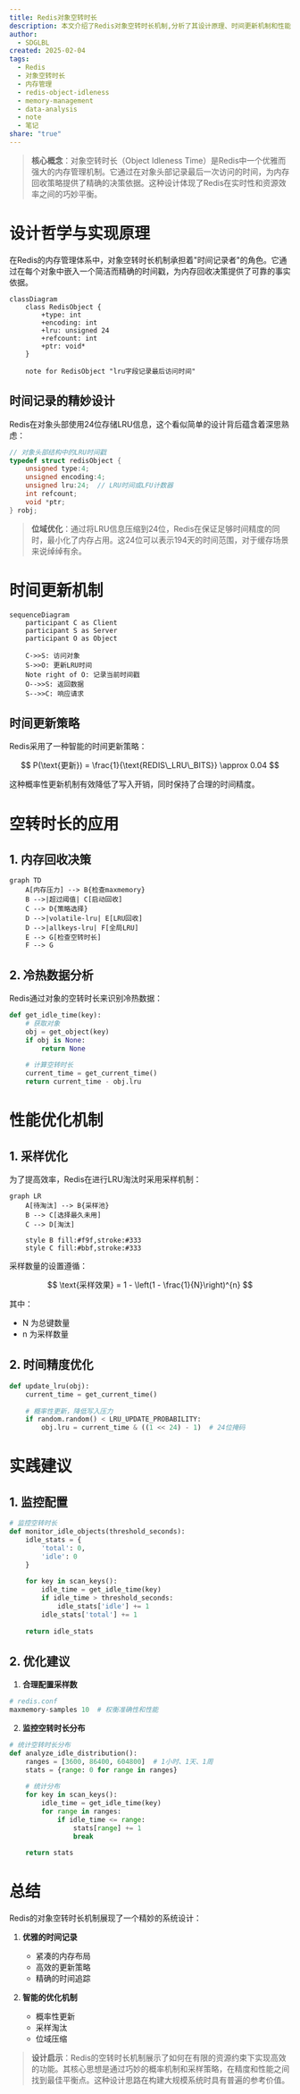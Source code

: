 ```yaml
---
title: Redis对象空转时长
description: 本文介绍了Redis对象空转时长机制,分析了其设计原理、时间更新机制和性能优化方法,并探讨了其在内存回收和数据分析中的应用。
author:
  - SDGLBL
created: 2025-02-04
tags:
  - Redis
  - 对象空转时长
  - 内存管理
  - redis-object-idleness
  - memory-management
  - data-analysis
  - note
  - 笔记
share: "true"
---
```



> **核心概念**：对象空转时长（Object Idleness Time）是Redis中一个优雅而强大的内存管理机制。它通过在对象头部记录最后一次访问的时间，为内存回收策略提供了精确的决策依据。这种设计体现了Redis在实时性和资源效率之间的巧妙平衡。

# 设计哲学与实现原理

在Redis的内存管理体系中，对象空转时长机制承担着"时间记录者"的角色。它通过在每个对象中嵌入一个简洁而精确的时间戳，为内存回收决策提供了可靠的事实依据。

```mermaid
classDiagram
    class RedisObject {
        +type: int
        +encoding: int
        +lru: unsigned 24
        +refcount: int
        +ptr: void*
    }
    
    note for RedisObject "lru字段记录最后访问时间"
```

## 时间记录的精妙设计

Redis在对象头部使用24位存储LRU信息，这个看似简单的设计背后蕴含着深思熟虑：

```c
// 对象头部结构中的LRU时间戳
typedef struct redisObject {
    unsigned type:4;
    unsigned encoding:4;
    unsigned lru:24;  // LRU时间或LFU计数器
    int refcount;
    void *ptr;
} robj;
```

> **位域优化**：通过将LRU信息压缩到24位，Redis在保证足够时间精度的同时，最小化了内存占用。这24位可以表示194天的时间范围，对于缓存场景来说绰绰有余。

# 时间更新机制

```mermaid
sequenceDiagram
    participant C as Client
    participant S as Server
    participant O as Object
    
    C->>S: 访问对象
    S->>O: 更新LRU时间
    Note right of O: 记录当前时间戳
    O-->>S: 返回数据
    S-->>C: 响应请求
```

## 时间更新策略

Redis采用了一种智能的时间更新策略：

$$
P(\text{更新}) = \frac{1}{\text{REDIS\_LRU\_BITS}} \approx 0.04
$$

这种概率性更新机制有效降低了写入开销，同时保持了合理的时间精度。

# 空转时长的应用

## 1. 内存回收决策

```mermaid
graph TD
    A[内存压力] --> B{检查maxmemory}
    B -->|超过阈值| C[启动回收]
    C --> D{策略选择}
    D -->|volatile-lru| E[LRU回收]
    D -->|allkeys-lru| F[全局LRU]
    E --> G[检查空转时长]
    F --> G
```

## 2. 冷热数据分析

Redis通过对象的空转时长来识别冷热数据：

```python
def get_idle_time(key):
    # 获取对象
    obj = get_object(key)
    if obj is None:
        return None
    
    # 计算空转时长
    current_time = get_current_time()
    return current_time - obj.lru
```

# 性能优化机制

## 1. 采样优化

为了提高效率，Redis在进行LRU淘汰时采用采样机制：

```mermaid
graph LR
    A[待淘汰] --> B{采样池}
    B --> C[选择最久未用]
    C --> D[淘汰]
    
    style B fill:#f9f,stroke:#333
    style C fill:#bbf,stroke:#333
```

采样数量的设置遵循：

$$
\text{采样效果} = 1 - \left(1 - \frac{1}{N}\right)^{n}
$$

其中：
- N 为总键数量
- n 为采样数量

## 2. 时间精度优化

```python
def update_lru(obj):
    current_time = get_current_time()
    
    # 概率性更新，降低写入压力
    if random.random() < LRU_UPDATE_PROBABILITY:
        obj.lru = current_time & ((1 << 24) - 1)  # 24位掩码
```

# 实践建议

## 1. 监控配置

```python
# 监控空转时长
def monitor_idle_objects(threshold_seconds):
    idle_stats = {
        'total': 0,
        'idle': 0
    }
    
    for key in scan_keys():
        idle_time = get_idle_time(key)
        if idle_time > threshold_seconds:
            idle_stats['idle'] += 1
        idle_stats['total'] += 1
    
    return idle_stats
```

## 2. 优化建议

1. **合理配置采样数**
```python
# redis.conf
maxmemory-samples 10  # 权衡准确性和性能
```

2. **监控空转时长分布**
```python
# 统计空转时长分布
def analyze_idle_distribution():
    ranges = [3600, 86400, 604800]  # 1小时、1天、1周
    stats = {range: 0 for range in ranges}
    
    # 统计分布
    for key in scan_keys():
        idle_time = get_idle_time(key)
        for range in ranges:
            if idle_time <= range:
                stats[range] += 1
                break
    
    return stats
```

# 总结

Redis的对象空转时长机制展现了一个精妙的系统设计：

1. **优雅的时间记录**
   - 紧凑的内存布局
   - 高效的更新策略
   - 精确的时间追踪

2. **智能的优化机制**
   - 概率性更新
   - 采样淘汰
   - 位域压缩

> **设计启示**：Redis的空转时长机制展示了如何在有限的资源约束下实现高效的功能。其核心思想是通过巧妙的概率机制和采样策略，在精度和性能之间找到最佳平衡点。这种设计思路在构建大规模系统时具有普遍的参考价值。